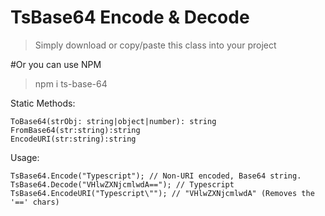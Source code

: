 # TsBase64 Encode & Decode

> Simply download or copy/paste this class into your project

#Or you can use NPM

>npm i ts-base-64

Static Methods:
```
ToBase64(strObj: string|object|number): string
FromBase64(str:string):string
EncodeURI(str:string):string
```
Usage:
```
TsBase64.Encode("Typescript"); // Non-URI encoded, Base64 string.
TsBase64.Decode("VHlwZXNjcmlwdA=="); // Typescript
TsBase64.EncodeURI("Typescript\""); // "VHlwZXNjcmlwdA" (Removes the '==' chars)
```
